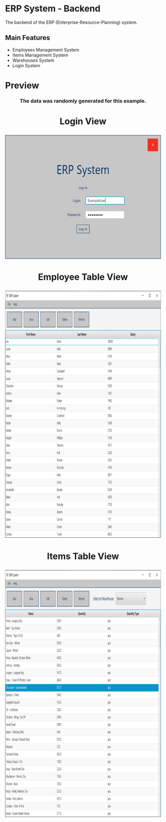 # ERP System - Backend
The backend of the ERP (Enterprise-Resource-Planning) system.

## Main Features

* Employees Management System
* Items Management System
* Warehouses System
* Login System

# Preview
### <p align="center">The data was randomly generated for this example.</p>

# <p align="center">Login View</p>

<p align="center"><img width="600" height="400" src="https://github.com/marcinbeda/erp-backend/blob/master/screenshots/Login_View.PNG"></p>

# <p align="center">Employee Table View</p>

<p align="center"><img width="1025.6" height="799.2" src="https://github.com/marcinbeda/erp-backend/blob/master/screenshots/Employees_Table_View.PNG"></p>

# <p align="center">Items Table View</p>

<p align="center"><img width="1025.6" height="799.2" src="https://github.com/marcinbeda/erp-backend/blob/master/screenshots/Items_Table_View.PNG"></p>
  
